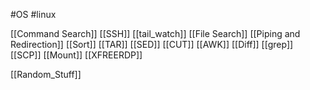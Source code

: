 #OS #linux 

[[Command Search]]
[[SSH]]
[[tail_watch]]
[[File Search]]
[[Piping and Redirection]]
[[Sort]]
[[TAR]]
[[SED]]
[[CUT]]
[[AWK]]
[[Diff]]
[[grep]]
[[SCP]]
[[Mount]]
[[XFREERDP]]


[[Random_Stuff]]

